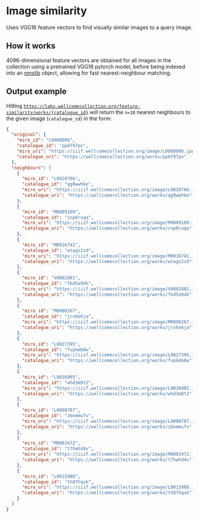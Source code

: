 # Image similarity

Uses VGG16 feature vectors to find visually similar images to a query image.

## How it works

4096-dimensional feature vectors are obtained for all images in the collection using a pretrained VGG16 pytorch model, before being indexed into an [nmslib](https://github.com/nmslib/nmslib) object, allowing for fast nearest-neighbour matching.

## Output example

Hitting
[`https://labs.wellcomecollection.org/feature-similarity/works/{catalogue_id}`](https://labs.wellcomecollection.org/feature-similarity/works/pp6f97px)
will return the `n=10` nearest neighbours to the given image (`catalogue_id`) in the
form:

```json
{
  "original": {
    "miro_id": "L0008006",
    "catalogue_id": "pp6f97px",
    "miro_uri": "https://iiif.wellcomecollection.org/image/L0008006.jpg/full/960,/0/default.jpg",
    "catalogue_uri": "https://wellcomecollection.org/works/pp6f97px"
  },
  "neighbours": [
    {
      "miro_id": "L0020766",
      "catalogue_id": "qg9wwhke",
      "miro_uri": "https://iiif.wellcomecollection.org/image/L0020766.jpg/full/960,/0/default.jpg",
      "catalogue_uri": "https://wellcomecollection.org/works/qg9wwhke"
    },
    {
      "miro_id": "M0009109",
      "catalogue_id": "cnp6ruqa",
      "miro_uri": "https://iiif.wellcomecollection.org/image/M0009109.jpg/full/960,/0/default.jpg",
      "catalogue_uri": "https://wellcomecollection.org/works/cnp6ruqa"
    },
    {
      "miro_id": "M0016741",
      "catalogue_id": "wtags2zd",
      "miro_uri": "https://iiif.wellcomecollection.org/image/M0016741.jpg/full/960,/0/default.jpg",
      "catalogue_uri": "https://wellcomecollection.org/works/wtags2zd"
    },
    {
      "miro_id": "V0002881",
      "catalogue_id": "fkd5a9dk",
      "miro_uri": "https://iiif.wellcomecollection.org/image/V0002881.jpg/full/960,/0/default.jpg",
      "catalogue_uri": "https://wellcomecollection.org/works/fkd5a9dk"
    },
    {
      "miro_id": "M0000267",
      "catalogue_id": "jrv6e6ja",
      "miro_uri": "https://iiif.wellcomecollection.org/image/M0000267.jpg/full/960,/0/default.jpg",
      "catalogue_uri": "https://wellcomecollection.org/works/jrv6e6ja"
    },
    {
      "miro_id": "L0027395",
      "catalogue_id": "fvpkmb8w",
      "miro_uri": "https://iiif.wellcomecollection.org/image/L0027395.jpg/full/960,/0/default.jpg",
      "catalogue_uri": "https://wellcomecollection.org/works/fvpkmb8w"
    },
    {
      "miro_id": "L0036005",
      "catalogue_id": "whd3m9t2",
      "miro_uri": "https://iiif.wellcomecollection.org/image/L0036005.jpg/full/960,/0/default.jpg",
      "catalogue_uri": "https://wellcomecollection.org/works/whd3m9t2"
    },
    {
      "miro_id": "L0000787",
      "catalogue_id": "zbnmmufv",
      "miro_uri": "https://iiif.wellcomecollection.org/image/L0000787.jpg/full/960,/0/default.jpg",
      "catalogue_uri": "https://wellcomecollection.org/works/zbnmmufv"
    },
    {
      "miro_id": "M0003472",
      "catalogue_id": "t7hwhd4v",
      "miro_uri": "https://iiif.wellcomecollection.org/image/M0003472.jpg/full/960,/0/default.jpg",
      "catalogue_uri": "https://wellcomecollection.org/works/t7hwhd4v"
    },
    {
      "miro_id": "L0015988",
      "catalogue_id": "th87hqvk",
      "miro_uri": "https://iiif.wellcomecollection.org/image/L0015988.jpg/full/960,/0/default.jpg",
      "catalogue_uri": "https://wellcomecollection.org/works/th87hqvk"
    }
  ]
}
```
